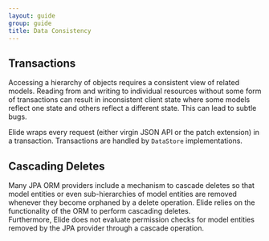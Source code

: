 ```yaml
---
layout: guide
group: guide
title: Data Consistency
---
```

## Transactions
Accessing a hierarchy of objects requires a consistent view of related models.  Reading from and writing to individual resources without some form of transactions can result in inconsistent client state where some models reflect one state and others reflect a different state.  This can lead to subtle bugs.

Elide wraps every request (either virgin JSON API or the patch extension) in a transaction.  Transactions are handled by `DataStore` implementations.

## Cascading Deletes
Many JPA ORM providers include a mechanism to cascade deletes so that model entities or even sub-hierarchies of model entities are removed 
whenever they become orphaned by a delete operation.  Elide relies on the functionality of the ORM to perform cascading deletes.  
Furthermore, Elide does not evaluate permission checks for model entities removed by the JPA provider through a cascade operation.
